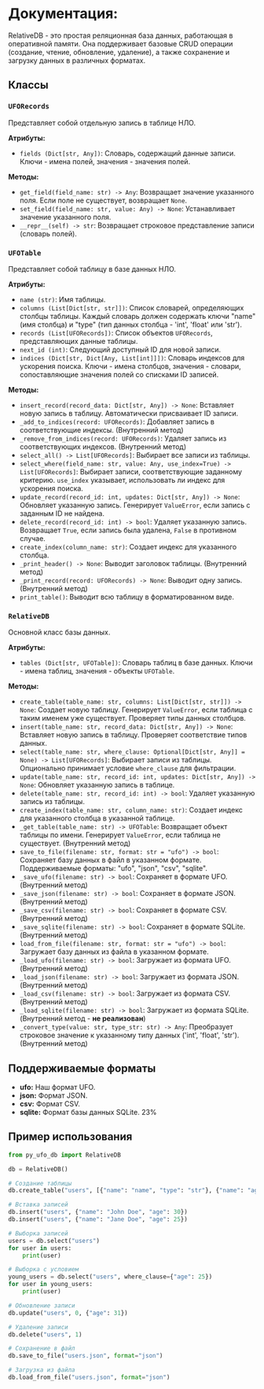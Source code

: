 # Документация:

RelativeDB - это простая реляционная база данных, работающая в оперативной памяти. Она поддерживает базовые CRUD операции (создание, чтение, обновление, удаление), а также сохранение и загрузку данных в различных форматах.

## Классы

### `UFORecords`

Представляет собой отдельную запись в таблице НЛО.

**Атрибуты:**

* `fields (Dict[str, Any])`: Словарь, содержащий данные записи. Ключи - имена полей, значения - значения полей.

**Методы:**

* `get_field(field_name: str) -> Any`: Возвращает значение указанного поля. Если поле не существует, возвращает `None`.
* `set_field(field_name: str, value: Any) -> None`: Устанавливает значение указанного поля.
* `__repr__(self) -> str`: Возвращает строковое представление записи (словарь полей).


### `UFOTable`

Представляет собой таблицу в базе данных НЛО.

**Атрибуты:**

* `name (str)`: Имя таблицы.
* `columns (List[Dict[str, str]])`: Список словарей, определяющих столбцы таблицы. Каждый словарь должен содержать ключи "name" (имя столбца) и "type" (тип данных столбца - 'int', 'float' или 'str').
* `records (List[UFORecords])`: Список объектов `UFORecords`, представляющих данные таблицы.
* `next_id (int)`: Следующий доступный ID для новой записи.
* `indices (Dict[str, Dict[Any, List[int]]])`: Словарь индексов для ускорения поиска. Ключи - имена столбцов, значения - словари, сопоставляющие значения полей со списками ID записей.

**Методы:**

* `insert_record(record_data: Dict[str, Any]) -> None`: Вставляет новую запись в таблицу. Автоматически присваивает ID записи.
* `_add_to_indices(record: UFORecords)`:  Добавляет запись в соответствующие индексы. (Внутренний метод)
* `_remove_from_indices(record: UFORecords)`: Удаляет запись из соответствующих индексов. (Внутренний метод)
* `select_all() -> List[UFORecords]`: Выбирает все записи из таблицы.
* `select_where(field_name: str, value: Any, use_index=True) -> List[UFORecords]`: Выбирает записи, соответствующие заданному критерию.  `use_index` указывает, использовать ли индекс для ускорения поиска.
* `update_record(record_id: int, updates: Dict[str, Any]) -> None`: Обновляет указанную запись. Генерирует `ValueError`, если запись с заданным ID не найдена.
* `delete_record(record_id: int) -> bool`: Удаляет указанную запись. Возвращает `True`, если запись была удалена, `False` в противном случае.
* `create_index(column_name: str)`: Создает индекс для указанного столбца.
* `_print_header() -> None`:  Выводит заголовок таблицы. (Внутренний метод)
* `_print_record(record: UFORecords) -> None`: Выводит одну запись. (Внутренний метод)
* `print_table()`: Выводит всю таблицу в форматированном виде.


### `RelativeDB`

Основной класс базы данных.

**Атрибуты:**

* `tables (Dict[str, UFOTable])`: Словарь таблиц в базе данных. Ключи - имена таблиц, значения - объекты `UFOTable`.

**Методы:**

* `create_table(table_name: str, columns: List[Dict[str, str]]) -> None`: Создает новую таблицу. Генерирует `ValueError`, если таблица с таким именем уже существует.  Проверяет типы данных столбцов.
* `insert(table_name: str, record_data: Dict[str, Any]) -> None`: Вставляет новую запись в таблицу. Проверяет соответствие типов данных.
* `select(table_name: str, where_clause: Optional[Dict[str, Any]] = None) -> List[UFORecords]`: Выбирает записи из таблицы. Опционально принимает условие `where_clause` для фильтрации.
* `update(table_name: str, record_id: int, updates: Dict[str, Any]) -> None`: Обновляет указанную запись в таблице.
* `delete(table_name: str, record_id: int) -> bool`: Удаляет указанную запись из таблицы.
* `create_index(table_name: str, column_name: str)`: Создает индекс для указанного столбца в указанной таблице.
* `_get_table(table_name: str) -> UFOTable`: Возвращает объект таблицы по имени. Генерирует `ValueError`, если таблица не существует. (Внутренний метод)
* `save_to_file(filename: str, format: str = "ufo") -> bool`: Сохраняет базу данных в файл в указанном формате. Поддерживаемые форматы: "ufo", "json", "csv", "sqlite".
* `_save_ufo(filename: str) -> bool`: Сохраняет в формате UFO.  (Внутренний метод)
* `_save_json(filename: str) -> bool`: Сохраняет в формате JSON. (Внутренний метод)
* `_save_csv(filename: str) -> bool`: Сохраняет в формате CSV. (Внутренний метод)
* `_save_sqlite(filename: str) -> bool`: Сохраняет в формате SQLite. (Внутренний метод)
* `load_from_file(filename: str, format: str = "ufo") -> bool`: Загружает базу данных из файла в указанном формате.
* `_load_ufo(filename: str) -> bool`: Загружает из формата UFO. (Внутренний метод)
* `_load_json(filename: str) -> bool`: Загружает из формата JSON. (Внутренний метод)
* `_load_csv(filename: str) -> bool`: Загружает из формата CSV. (Внутренний метод)
* `_load_sqlite(filename: str) -> bool`: Загружает из формата SQLite. (Внутренний метод - **не реализован**)
* `_convert_type(value: str, type_str: str) -> Any`: Преобразует строковое значение к указанному типу данных ('int', 'float', 'str'). (Внутренний метод)


## Поддерживаемые форматы

* **ufo:** Наш формат UFO.     
* **json:** Формат JSON.                 
* **csv:** Формат CSV.                   
* **sqlite:** Формат базы данных SQLite. 23%


## Пример использования

```python
from py_ufo_db import RelativeDB

db = RelativeDB()

# Создание таблицы
db.create_table("users", [{"name": "name", "type": "str"}, {"name": "age", "type": "int"}])

# Вставка записей
db.insert("users", {"name": "John Doe", "age": 30})
db.insert("users", {"name": "Jane Doe", "age": 25})

# Выборка записей
users = db.select("users")
for user in users:
    print(user)

# Выборка с условием
young_users = db.select("users", where_clause={"age": 25})
for user in young_users:
    print(user)

# Обновление записи
db.update("users", 0, {"age": 31})

# Удаление записи
db.delete("users", 1)

# Сохранение в файл
db.save_to_file("users.json", format="json")

# Загрузка из файла
db.load_from_file("users.json", format="json")
```
